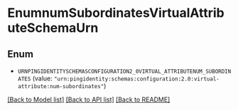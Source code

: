# EnumnumSubordinatesVirtualAttributeSchemaUrn

## Enum


* `URNPINGIDENTITYSCHEMASCONFIGURATION2_0VIRTUAL_ATTRIBUTENUM_SUBORDINATES` (value: `"urn:pingidentity:schemas:configuration:2.0:virtual-attribute:num-subordinates"`)


[[Back to Model list]](../README.md#documentation-for-models) [[Back to API list]](../README.md#documentation-for-api-endpoints) [[Back to README]](../README.md)



